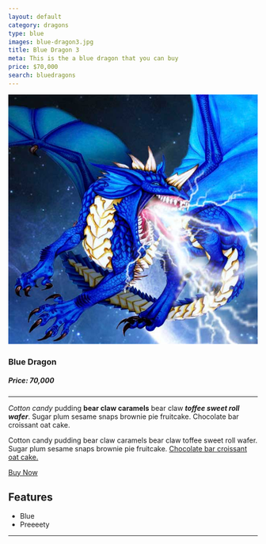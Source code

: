 ```yaml
---
layout: default
category: dragons
type: blue
images: blue-dragon3.jpg
title: Blue Dragon 3
meta: This is the a blue dragon that you can buy
price: $70,000
search: bluedragons
---
```


![images](/images/blue-dragon3.jpg)

### Blue Dragon
##### Price: 70,000

---

*Cotton candy* pudding **bear claw caramels** bear claw ***toffee sweet roll wafer***. Sugar plum sesame snaps brownie pie fruitcake. Chocolate bar croissant oat cake.

Cotton candy pudding bear claw caramels bear claw toffee sweet roll wafer. Sugar plum sesame snaps brownie pie fruitcake. [Chocolate bar croissant oat cake.]()

<a class="btn2" href="{{site.baseurl}}/cart/"> Buy Now</a>

## Features

- Blue
- Preeeety

<hr>
